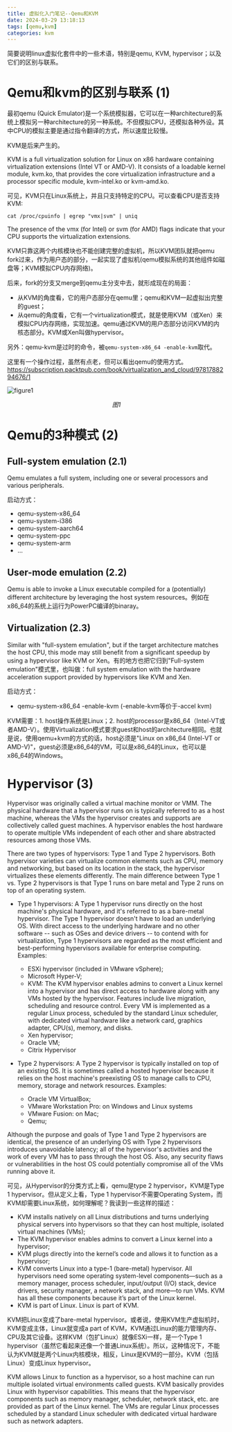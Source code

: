 ```yaml
---
title: 虚拟化入门笔记--Qemu和KVM
date: 2024-03-29 13:18:13
tags: [qemu,kvm]
categories: kvm
---
```


简要说明linux虚拟化套件中的一些术语，特别是qemu, KVM, hypervisor；以及它们的区别与联系。

<!-- more -->

# Qemu和kvm的区别与联系 (1)

最初qemu (Quick Emulator)是一个系统模拟器，它可以在一种architecture的系统上模拟另一种architecture的另一种系统。不但模拟CPU，还模拟各种外设。其中CPU的模拟主要是通过指令翻译的方式，所以速度比较慢。

KVM是后来产生的。

KVM is a full virtualization solution for Linux on x86 hardware containing virtualization extensions (Intel VT or AMD-V). It consists of a loadable kernel module, kvm.ko, that provides the core virtualization infrastructure and a processor specific module, kvm-intel.ko or kvm-amd.ko.


可见，KVM只在Linux系统上，并且只支持特定的CPU。可以查看CPU是否支持KVM:

```
cat /proc/cpuinfo | egrep "vmx|svm" | uniq
```

The presence of the vmx (for Intel) or svm (for AMD) flags indicate that your CPU supports the virtualization extensions.

KVM只靠这两个内核模块也不能创建完整的虚拟机，所以KVM团队就把qemu fork过来，作为用户态的部分，一起实现了虚拟机(qemu模拟系统的其他组件如磁盘等；KVM模拟CPU内存网络)。

后来，fork的分支又merge到qemu主分支中去，就形成现在的局面：

- 从KVM的角度看，它的用户态部分在qemu里；qemu和KVM一起虚拟出完整的guest；
- 从qemu的角度看，它有一个virtualization模式，就是使用KVM（或Xen）来模拟CPU内存网络，实现加速。qemu通过KVM的用户态部分访问KVM的内核态部分。KVM或Xen叫做hypervisor。

另外：qemu-kvm是过时的命令，被`qemu-system-x86_64 -enable-kvm`取代。

这里有一个操作过程，虽然有点老，但可以看出qemu的使用方式。
https://subscription.packtpub.com/book/virtualization_and_cloud/9781788294676/1

![figure1](kvm-qemu.png)
<div style="text-align: center;"><em>图1</em></div>



# Qemu的3种模式 (2)

## Full-system emulation  (2.1)

Qemu emulates a full system, including one or several processors and various peripherals.

启动方式：
- qemu-system-x86_64
- qemu-system-i386
- qemu-system-aarch64
- qemu-system-ppc
- qemu-system-arm
- ...

## User-mode emulation (2.2)

Qemu is able to invoke a Linux executable compiled for a (potentially) different architecture by leveraging the host system resources。例如在x86_64的系统上运行为PowerPC编译的binaray。

## Virtualization (2.3)

Similar with "full-system emulation", but if the target architecture matches the host CPU, this mode may still benefit from a significant speedup by using a hypervisor like KVM or Xen。有的地方也把它归到"Full-system emulation"模式里，也叫做：full system emulation with the hardware acceleration support provided by hypervisors like KVM and Xen.

启动方式：
- qemu-system-x86_64 -enable-kvm (-enable-kvm等价于-accel kvm)

KVM需要：1. host操作系统是Linux；2. host的processor是x86_64（Intel-VT或者AMD-V）。使用Virtualization模式要求guest和host的architecture相同。也就是说，使用qemu+kvm的方式的话，host必须是"Linux on x86_64 (Intel-VT or AMD-V)"，guest必须是x86_64的VM，可以是x86_64的Linux，也可以是x86_64的Windows。


# Hypervisor (3)

Hypervisor was originally called a virtual machine monitor or VMM. The physical hardware that a hypervisor runs on is typically referred to as a host machine, whereas the VMs the hypervisor creates and supports are collectively called guest machines. A hypervisor enables the host hardware to operate multiple VMs independent of each other and share abstracted resources among those VMs.

There are two types of hypervisors: Type 1 and Type 2 hypervisors. Both hypervisor varieties can virtualize common elements such as CPU, memory and networking, but based on its location in the stack, the hypervisor virtualizes these elements differently. The main difference between Type 1 vs. Type 2 hypervisors is that Type 1 runs on bare metal and Type 2 runs on top of an operating system.

- Type 1 hypervisors: A Type 1 hypervisor runs directly on the host machine's physical hardware, and it's referred to as a bare-metal hypervisor. The Type 1 hypervisor doesn't have to load an underlying OS. With direct access to the underlying hardware and no other software -- such as OSes and device drivers -- to contend with for virtualization, Type 1 hypervisors are regarded as the most efficient and best-performing hypervisors available for enterprise computing. Examples: 
    - ESXi hypervisor (included in VMware vSphere);
    - Microsoft Hyper-V;
    - KVM: The KVM hypervisor enables admins to convert a Linux kernel into a hypervisor and has direct access to hardware along with any VMs hosted by the hypervisor. Features include live migration, scheduling and resource control. Every VM is implemented as a regular Linux process, scheduled by the standard Linux scheduler, with dedicated virtual hardware like a network card, graphics adapter, CPU(s), memory, and disks.
    - Xen hypervisor;
    - Oracle VM;
    - Citrix Hypervisor

- Type 2 hypervisors: A Type 2 hypervisor is typically installed on top of an existing OS. It is sometimes called a hosted hypervisor because it relies on the host machine's preexisting OS to manage calls to CPU, memory, storage and network resources. Examples:
    - Oracle VM VirtualBox;
    - VMware Workstation Pro: on Windows and Linux systems
    - VMware Fusion: on Mac;
    - Qemu;

Although the purpose and goals of Type 1 and Type 2 hypervisors are identical, the presence of an underlying OS with Type 2 hypervisors introduces unavoidable latency; all of the hypervisor's activities and the work of every VM has to pass through the host OS. Also, any security flaws or vulnerabilities in the host OS could potentially compromise all of the VMs running above it. 

可见，从Hypervisor的分类方式上看，qemu是type 2 hypervisor，KVM是Type 1 hypervisor。但从定义上看，Type 1 hypervisor不需要Operating System，而KVM却需要Linux系统，如何理解呢？我读到一些这样的描述：

- KVM installs natively on all Linux distributions and turns underlying physical servers into hypervisors so that they can host multiple, isolated virtual machines (VMs);
- The KVM hypervisor enables admins to convert a Linux kernel into a hypervisor;
- KVM plugs directly into the kernel’s code and allows it to function as a hypervisor;
- KVM converts Linux into a type-1 (bare-metal) hypervisor. All hypervisors need some operating system-level components—such as a memory manager, process scheduler, input/output (I/O) stack, device drivers, security manager, a network stack, and more—to run VMs. KVM has all these components because it’s part of the Linux kernel.
- KVM is part of Linux. Linux is part of KVM.

KVM把Linux变成了bare-metal hypervisor。或者说，使用KVM生产虚拟机时，KVM变成主体，Linux就变成a part of KVM，KVM通过Linux的能力管理内存、CPU及其它设备。这样KVM（包扩Linux）就像ESXi一样，是一个Type 1 hypervisor（虽然它看起来还像一个普通Linux系统）。所以，这种情况下，不能认为KVM就是两个Linux内核模块，相反，Linux是KVM的一部分。KVM（包括Linux）变成Linux hypervisor。

KVM allows Linux to function as a hypervisor, so a host machine can run multiple isolated virtual environments called guests. KVM basically provides Linux with hypervisor capabilities. This means that the hypervisor components such as memory manager, scheduler, network stack, etc. are provided as part of the Linux kernel. The VMs are regular Linux processes scheduled by a standard Linux scheduler with dedicated virtual hardware such as network adapters.


